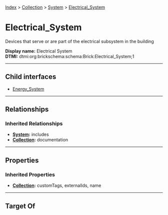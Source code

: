 [Index](../../../index.md) > [Collection](../../Collection.md) > [System](../System.md) > [Electrical_System](#)
# Electrical_System

Devices that serve or are part of the electrical subsystem in the building


**Display name:** Electrical System<br />
**DTMI:** dtmi:org:brickschema:schema:Brick:Electrical_System;1

---

## Child interfaces
* [Energy_System](Energy_System/Energy_System.md)

---

## Relationships

### Inherited Relationships
* **[System](../System.md):** includes
* **[Collection](../../Collection.md):** documentation

---

## Properties

### Inherited Properties
* **[Collection](../../Collection.md):** customTags, externalIds, name

---

## Target Of
